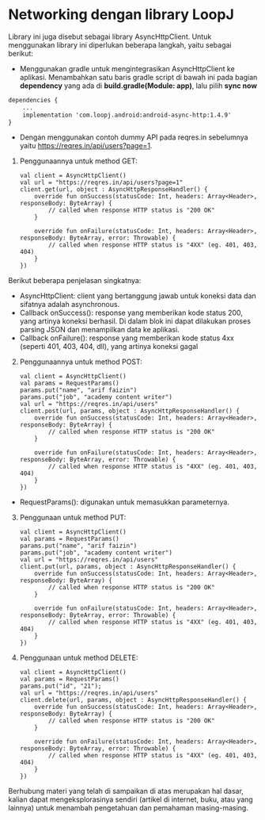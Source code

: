 # Networking dengan library LoopJ
Library ini juga disebut sebagai library AsyncHttpClient. Untuk menggunakan library ini diperlukan beberapa langkah, yaitu sebagai berikut:
- Menggunakan gradle untuk mengintegrasikan AsyncHttpClient ke aplikasi.
Menambahkan satu baris gradle script di bawah ini pada bagian **dependency** yang ada di **build.gradle(Module: app)**, lalu pilih **sync now**
```xml
dependencies {
    ...
    implementation 'com.loopj.android:android-async-http:1.4.9'
}
```

- Dengan menggunakan contoh dummy API pada reqres.in sebelumnya yaitu https://reqres.in/api/users?page=1. 


1. Penggunaannya untuk method GET:
    ```
    val client = AsyncHttpClient()
    val url = "https://reqres.in/api/users?page=1"
    client.get(url, object : AsyncHttpResponseHandler() {
        override fun onSuccess(statusCode: Int, headers: Array<Header>, responseBody: ByteArray) {
            // called when response HTTP status is "200 OK"
        }
    
        override fun onFailure(statusCode: Int, headers: Array<Header>, responseBody: ByteArray, error: Throwable) {
            // called when response HTTP status is "4XX" (eg. 401, 403, 404)
        }
    })
    ```
Berikut beberapa penjelasan singkatnya:
- AsyncHttpClient: client yang bertanggung jawab untuk koneksi data dan sifatnya adalah asynchronous.
- Callback onSuccess(): response yang memberikan kode status 200, yang artinya koneksi berhasil. Di dalam blok ini dapat dilakukan proses parsing JSON dan menampilkan data ke aplikasi.
- Callback onFailure(): response yang memberikan kode status 4xx (seperti 401, 403, 404, dll), yang artinya koneksi gagal

2. Penggunaannya untuk method POST:
    ```
    val client = AsyncHttpClient()
    val params = RequestParams()
    params.put("name", "arif faizin")
    params.put("job", "academy content writer")
    val url = "https://reqres.in/api/users"
    client.post(url, params, object : AsyncHttpResponseHandler() {
        override fun onSuccess(statusCode: Int, headers: Array<Header>, responseBody: ByteArray) {
            // called when response HTTP status is "200 OK"
        }
    
        override fun onFailure(statusCode: Int, headers: Array<Header>, responseBody: ByteArray, error: Throwable) {
            // called when response HTTP status is "4XX" (eg. 401, 403, 404)
        }
    })
    ```
- RequestParams(): digunakan untuk memasukkan parameternya.

3. Penggunaan untuk method PUT:
    ```
    val client = AsyncHttpClient()
    val params = RequestParams()
    params.put("name", "arif faizin")
    params.put("job", "academy content writer")
    val url = "https://reqres.in/api/users"
    client.put(url, params, object : AsyncHttpResponseHandler() {
        override fun onSuccess(statusCode: Int, headers: Array<Header>, responseBody: ByteArray) {
            // called when response HTTP status is "200 OK"
        }
    
        override fun onFailure(statusCode: Int, headers: Array<Header>, responseBody: ByteArray, error: Throwable) {
            // called when response HTTP status is "4XX" (eg. 401, 403, 404)
        }
    })
    ```

4. Penggunaan untuk method DELETE:
    ```
    val client = AsyncHttpClient()
    val params = RequestParams()
    params.put("id", "21");
    val url = "https://reqres.in/api/users"
    client.delete(url, params, object : AsyncHttpResponseHandler() {
        override fun onSuccess(statusCode: Int, headers: Array<Header>, responseBody: ByteArray) {
            // called when response HTTP status is "200 OK"
        }
    
        override fun onFailure(statusCode: Int, headers: Array<Header>, responseBody: ByteArray, error: Throwable) {
            // called when response HTTP status is "4XX" (eg. 401, 403, 404)
        }
    })
    ```

Berhubung materi yang telah di sampaikan di atas merupakan hal dasar, kalian dapat mengeksplorasinya sendiri (artikel di internet, buku, atau yang lainnya) untuk menambah pengetahuan dan pemahaman masing-masing. 